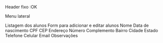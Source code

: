 Header fixo :OK

Menu lateral

Listagem dos alunos
Form para adicionar e editar alunos
Nome
Data de nascimento
CPF
CEP
Endereço
Número
Complemento
Bairro
Cidade
Estado
Telefone
Celular
Email
Observações
